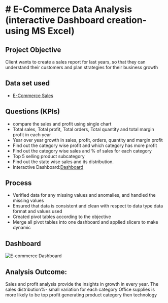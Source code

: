 # # E-Commerce Data Analysis (interactive Dashboard creation- using MS Excel)
## Project Objective
Client wants to create a sales report for last years, so that they can understand their customers and plan strategies for their business growth

## Data set used
-	<a href="https://github.com/shoninel/E-Commerce-Sales-Dashboard/blob/main/Ecommerce%20Sales%20Analysis.xlsx"> E-Commerce Sales </a>

## Questions (KPIs)
- compare the sales and profit using single chart
- Total sales, Total profit, Total orders, Total quantity and total margin profit in each year
- Year over year growth in sales, profit, orders, quantity and margin profit
- Find out the category wise profit and which category has more profit
- Find out the category wise sales and % of sales for each category
- Top 5 selling product subcategory
- Find out the state wise sales and its distribution.
- Interactive Dashboard:<a href="https://github.com/shoninel/E-Commerce-Sales-Dashboard/blob/main/E-commerce%20Dashboard.png" >Dashboard </a>

## Process
- Verified data for any missing values and anomalies, and handled the missing values
- Ensured that data is consistent and clean with respect to data type data format and values used
- Created pivot tables according to the objective
- Merge all pivot tables into one dashboard and applied slicers to make dynamic

## Dashboard
![E-commerce Dashboard](https://github.com/user-attachments/assets/7318e650-bd50-4a54-8a69-a46af8679753)

## Analysis Outcome:
Sales and profit analysis provide the insights in growth in every year.
The sales distribution%- small variation for each category 
Office supplies is more likely to be top profit generating product category then technology

<div data-iframe-width="150" data-iframe-height="270" data-share-badge-id="b7ef5fbe-f9e5-46cf-8e6b-08ef70c7cf13" data-share-badge-host="https://www.credly.com"></div><script type="text/javascript" async src="//cdn.credly.com/assets/utilities/embed.js"></script>





